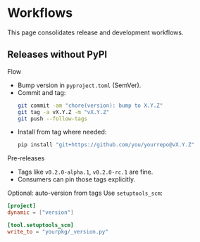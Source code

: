 # Workflows

This page consolidates release and development workflows.

## Releases without PyPI
Flow
- Bump version in `pyproject.toml` (SemVer).
- Commit and tag:
  ```bash
  git commit -am "chore(version): bump to X.Y.Z"
  git tag -a vX.Y.Z -m "vX.Y.Z"
  git push --follow-tags
  ```
- Install from tag where needed:
  ```bash
  pip install "git+https://github.com/you/yourrepo@vX.Y.Z"
  ```

Pre-releases
- Tags like `v0.2.0-alpha.1`, `v0.2.0-rc.1` are fine.
- Consumers can pin those tags explicitly.

Optional: auto-version from tags
Use `setuptools_scm`:
```toml
[project]
dynamic = ["version"]

[tool.setuptools_scm]
write_to = "yourpkg/_version.py"
```


